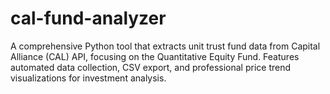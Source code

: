 # cal-fund-analyzer
A comprehensive Python tool that extracts unit trust fund data from Capital Alliance (CAL) API, focusing on the Quantitative Equity Fund. Features automated data collection, CSV export, and professional price trend visualizations for investment analysis.
